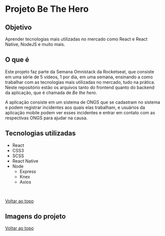 # Projeto Be The Hero

## Objetivo

<p>Aprender tecnologias mais utilizadas no mercado como React e React Native, NodeJS e muito mais.</p>


## O que é

<p>Este projeto faz parte da Semana Omnistack da Rocketseat, que consiste em uma série de 5 vídeos, 1 por dia, em uma semana, ensinando a como trabalhar com as tecnologias mais utilizadas no mercado, tudo na prática. Neste repositório estão os arquivos tanto do frontend quanto do backend da aplicação, que é chamada de <em>Be the hero</em>.</p>
<p>A aplicação consiste em um sistema de ONGS que se cadastram no sistema e podem registrar incidentes aos quais elas trabalham, e usuários da aplicação mobile podem ver esses incidentes e entrar em contato com as respectivas ONGS para ajudar na causa.</p>

## Tecnologias utilizadas

- React
- CSS3
- SCSS
- React Native
- Node
  - Express
  - Knex
  - Axios
</br>

[Voltar ao topo](#projeto-be-the-hero)

## Imagens do projeto

[Voltar ao topo](#projeto-be-the-hero)
